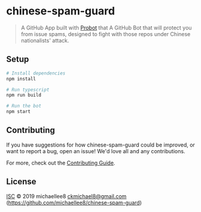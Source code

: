 # chinese-spam-guard

> A GitHub App built with [Probot](https://github.com/probot/probot) that A GitHub Bot that will protect you from issue spams, designed to fight with those repos under Chinese nationalists&#x27; attack.

## Setup

```sh
# Install dependencies
npm install

# Run typescript
npm run build

# Run the bot
npm start
```

## Contributing

If you have suggestions for how chinese-spam-guard could be improved, or want to report a bug, open an issue! We'd love all and any contributions.

For more, check out the [Contributing Guide](CONTRIBUTING.md).

## License

[ISC](LICENSE) © 2019 michaellee8 <ckmichael8@gmail.com> (https://github.com/michaellee8/chinese-spam-guard)
